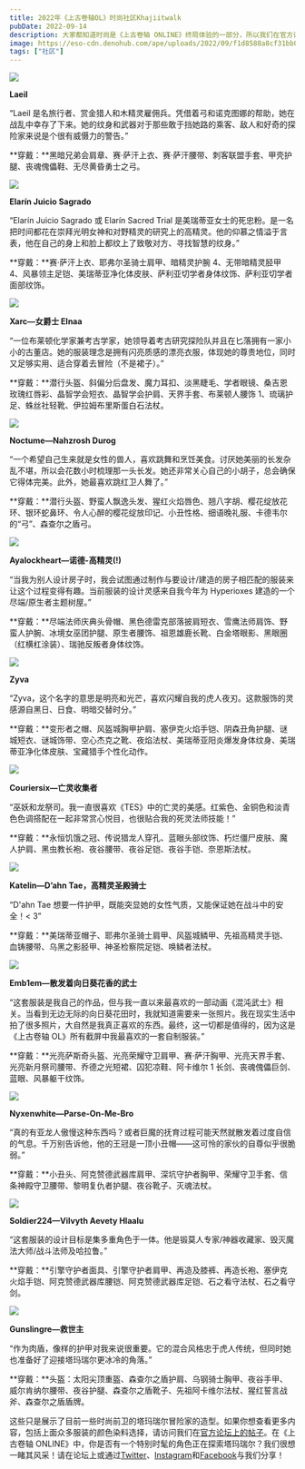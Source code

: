 ```yaml
---
title: 2022年《上古卷轴OL》时尚社区Khajiitwalk
pubDate: 2022-09-14
description: 大家都知道时尚是《上古卷轴 ONLINE》终局体验的一部分，所以我们在官方论坛上向#ESOFam发起挑战，让大家展示他们最时尚的角色。
image: https://eso-cdn.denohub.com/ape/uploads/2022/09/f1d8588a8cf31bb0957619d7725caad5.jpg
tags: ["社区"]
---
```


![](https://eso-cdn.denohub.com/ape/uploads/2022/09/719a4c32a07fb63a9c121fb6f374ac9e.jpg)

**Laeil**

“Laeil
是名旅行者、赏金猎人和木精灵雇佣兵。凭借着弓和诺克图娜的帮助，她在战乱中幸存了下来。她的纹身和武器对于那些敢于挡她路的乘客、敌人和好奇的探险家来说是个很有威慑力的警告。”

**穿戴：**黑暗兄弟会肩章、赛·萨汗上衣、赛·萨汗腰带、刺客联盟手套、甲壳护腿、丧魂傀儡鞋、无尽黄昏勇士之弓。

![](https://eso-cdn.denohub.com/ape/uploads/2022/09/bc829b459d74e61d41551cbad8e955e4.jpg)

**Elarín Juicio Sagrado**

“Elarín Juicio Sagrado 或 Elarín Sacred Trial
是美瑞蒂亚女士的死忠粉。是一名把时间都花在崇拜光明女神和对野精灵的研究上的高精灵。他的仰慕之情溢于言表，他在自己的身上和脸上都纹上了致敬对方、寻找智慧的纹身。”

**穿戴：**赛·萨汗上衣、耶弗尔圣骑士肩甲、暗精灵护腕 4、无带暗精灵胫甲
4、风暴领主足铠、美瑞蒂亚净化体皮肤、萨利亚切学者身体纹饰、萨利亚切学者面部纹饰。

![](https://eso-cdn.denohub.com/ape/uploads/2022/09/c1ab133c621be28bc48f344b2ad3de9d.jpg)

**Xarc—女爵士 Elnaa**

“一位布莱顿化学家兼考古学家，她领导着考古研究探险队并且在匕落拥有一家小小的古董店。她的服装理念是拥有闪亮质感的漂亮衣服，体现她的尊贵地位，同时又足够实用、适合穿着去冒险（不是裙子）。”

**穿戴：**潜行头盔、斜偏分后盘发、魔力耳扣、淡黑睫毛、学者眼镜、桑吉恩玫瑰红唇彩、晶智学会短衣、晶智学会护肩、天界手套、布莱顿人腰饰
1、琉璃护足、蛛丝社轻靴、伊拉姆布里斯蛋白石法杖。

![](https://eso-cdn.denohub.com/ape/uploads/2022/09/31b622882e43844d6cf9b5302a5c7ec4.jpg)

**Noctume—Nahzrosh Durog**

“一个希望自己生来就是女性的兽人，喜欢跳舞和烹饪美食。讨厌她美丽的长发杂乱不堪，所以会花数小时梳理那一头长发。她还非常关心自己的小胡子，总会确保它得体完美。此外，她最喜欢跳红卫人舞了。”

**穿戴：**潜行头盔、野蛮人飘逸头发、猩红火焰唇色、翘八字胡、樱花绽放花环、银环蛇鼻环、令人心醉的樱花绽放印记、小丑性格、细语晚礼服、卡德韦尔的“弓”、森查尔之盾弓。

![](https://eso-cdn.denohub.com/ape/uploads/2022/09/a8578aa45d10dab727d9e0826ba98250.jpg)

**Ayalockheart—诺德-高精灵(!)**

“当我为别人设计房子时，我会试图通过制作与要设计/建造的房子相匹配的服装来让这个过程变得有趣。当前服装的设计灵感来自我今年为
Hyperioxes 建造的一个尽端/原生者主题树屋。”

**穿戴：**尽端法师庆典头骨帽、黑色德雷克部落披肩短衣、雪鹰法师肩饰、野蛮人护腕、冰境女巫团护腿、原生者腰饰、祖恩雄鹿长靴、白金塔眼影、黑眼圈（红横杠涂装）、瑞驰反叛者身体纹饰。

![](https://eso-cdn.denohub.com/ape/uploads/2022/09/a8c6ad88bcc47376f9ad506b65f8534e.jpg)

**Zyva**

“Zyva，这个名字的意思是明亮和光芒，喜欢闪耀自我的虎人夜刃。这款服饰的灵感源自黑日、日食、明暗交替时分。”

**穿戴：**变形者之帽、风盔城胸甲护肩、塞伊克火焰手铠、阴森丑角护腿、谜城短衣、谜城饰带、空心杰克之靴、夜焰法杖、美瑞蒂亚阳炎爆发身体纹身、美瑞蒂亚净化体皮肤、宝藏猎手个性化动作。

![](https://eso-cdn.denohub.com/ape/uploads/2022/09/8d3ad623c16b9b524da1d483c90fe6be.jpg)

**Couriersix—亡灵收集者**

“巫妖和龙祭司。我一直很喜欢《TES》中的亡灵的美感。红紫色、金铜色和淡青色色调搭配在一起非常赏心悦目，也很贴合我的死灵法师技能！”

**穿戴：**永恒饥饿之冠、传说猎龙人穿孔、蓝眼头部纹饰、朽烂僵尸皮肤、魔人护肩、黑虫教长袍、夜谷腰带、夜谷足铠、夜谷手铠、奈恩斯法杖。

![](https://eso-cdn.denohub.com/ape/uploads/2022/09/6b7ccbed5cd08072c863d55ad79c4e72.jpg)

**Katelin—D’ahn Tae，高精灵圣殿骑士**

“D'ahn Tae 想要一件护甲，既能突显她的女性气质，又能保证她在战斗中的安全！< 3”

**穿戴：**美瑞蒂亚帽子、耶弗尔圣骑士肩甲、风盔城鳞甲、先祖高精灵手铠、血铸腰带、乌黑之影胫甲、神圣检察院足铠、唤鳞者法杖。

![](https://eso-cdn.denohub.com/ape/uploads/2022/09/b9f57dd43645e3baf371f6ce7428ebde.jpg)

**Emb1em—散发着向日葵花香的武士**

“这套服装是我自己的作品，但与我一直以来最喜欢的一部动画《混沌武士》相关。当看到无边无际的向日葵花田时，我就知道需要来一张照片。我在现实生活中拍了很多照片，大自然是我真正喜欢的东西。最终，这一切都是值得的，因为这是《上古卷轴
OL》所有截屏中我最喜欢的一套自制服装。”

**穿戴：**光亮萨斯奇头盔、光亮荣耀守卫肩甲、赛·萨汗胸甲、光亮天界手套、光亮新月祭司腰带、乔德之光短裙、囚犯凉鞋、阿卡维尔
1 长剑、丧魂傀儡巨剑、蓝眼、风暴躯干纹饰。

![](https://eso-cdn.denohub.com/ape/uploads/2022/09/80b1ebb25cb70f365daee3f108da56e1.jpg)

**Nyxenwhite—Parse-On-Me-Bro**

“真的有亚龙人傲慢这种东西吗？或者巨魔的抚育过程可能天然就散发着过度自信的气息。千万别告诉他，他的王冠是一顶小丑帽——这可怜的家伙的自尊似乎很脆弱。”

**穿戴：**小丑头、阿克赞德武器库肩甲、深坑守护者胸甲、荣耀守卫手套、信条神殿守卫腰带、黎明复仇者护腿、夜谷靴子、灭魂法杖。

![](https://eso-cdn.denohub.com/ape/uploads/2022/09/87a5a5a34c6b4800b02ceb086d718999.jpg)

**Soldier224—Vilvyth Aevety Hlaalu**

“这套服装的设计目标是集多重角色于一体。他是锻莫人专家/神器收藏家、毁灭魔法大师/战斗法师及哈拉鲁。”

**穿戴：**引擎守护者面具、引擎守护者肩甲、再造及膝裤、再造长袍、塞伊克火焰手铠、阿克赞德武器库腰铠、阿克赞德武器库足铠、石之看守法杖、石之看守剑。

![](https://eso-cdn.denohub.com/ape/uploads/2022/09/6aaed0dde4c981875981466d0d9c87c5.jpg)

**Gunslingre—救世主**

“作为肉盾，像样的护甲对我来说很重要。它的混合风格忠于虎人传统，但同时她也准备好了迎接塔玛瑞尔更冰冷的角落。”

**穿戴：**头盔：太阳尖顶重盔、森查尔之盾护肩、乌钢骑士胸甲、夜谷手甲、威尔肯纳尔腰带、夜谷护腿、森查尔之盾靴子、先祖阿卡维尔法杖、猩红誓言战斧、森查尔之盾盾牌。

这些只是展示了目前一些时尚前卫的塔玛瑞尔冒险家的造型。如果你想查看更多内容，包括上面众多服装的颜色染料选择，请访问我们在[官方论坛上的帖子](https://forums.elderscrollsonline.com/en/discussion/comment/7704365/)。在《上古卷轴
ONLINE》中，你是否有一个特别时髦的角色正在探索塔玛瑞尔？我们很想一睹其风采！请在论坛上或通过[Twitter](https://twitter.com/TESOnline)、[Instagram](https://www.instagram.com/elderscrollsonline/)和[Facebook](https://www.facebook.com/elderscrollsonline)与我们分享！
